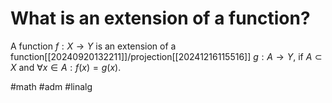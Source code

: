 # What is an extension of a function? 
A function $f: X \to Y$ is an extension of a function[[20240920132211]]/projection[[20241216115516]] $g: A \to Y$, if $A \subset X$ and $\forall x \in A: f(x) = g(x)$.

#math #adm #linalg